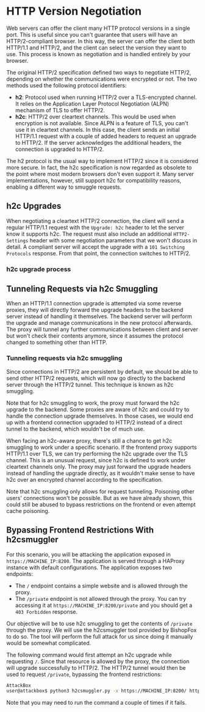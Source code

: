# HTTP Version Negotiation

Web servers can offer the client many HTTP protocol versions in a single port. This is useful since you can't guarantee that users will have an HTTP/2-compliant browser. In this way, the server can offer the client both HTTP/1.1 and HTTP/2, and the client can select the version they want to use. This process is known as negotiation and is handled entirely by your browser.

The original HTTP/2 specification defined two ways to negotiate HTTP/2, depending on whether the communications were encrypted or not. The two methods used the following protocol identifiers:

- **h2**: Protocol used when running HTTP/2 over a TLS-encrypted channel. It relies on the Application Layer Protocol Negotiation (ALPN) mechanism of TLS to offer HTTP/2.
- **h2c**: HTTP/2 over cleartext channels. This would be used when encryption is not available. Since ALPN is a feature of TLS, you can't use it in cleartext channels. In this case, the client sends an initial HTTP/1.1 request with a couple of added headers to request an upgrade to HTTP/2. If the server acknowledges the additional headers, the connection is upgraded to HTTP/2.

The h2 protocol is the usual way to implement HTTP/2 since it is considered more secure. In fact, the h2c specification is now regarded as obsolete to the point where most modern browsers don't even support it. Many server implementations, however, still support h2c for compatibility reasons, enabling a different way to smuggle requests.

## h2c Upgrades

When negotiating a cleartext HTTP/2 connection, the client will send a regular HTTP/1.1 request with the `Upgrade: h2c` header to let the server know it supports h2c. The request must also include an additional `HTTP2-Settings` header with some negotiation parameters that we won't discuss in detail. A compliant server will accept the upgrade with a `101 Switching Protocols` response. From that point, the connection switches to HTTP/2.

### h2c upgrade process

## Tunneling Requests via h2c Smuggling

When an HTTP/1.1 connection upgrade is attempted via some reverse proxies, they will directly forward the upgrade headers to the backend server instead of handling it themselves. The backend server will perform the upgrade and manage communications in the new protocol afterwards. The proxy will tunnel any further communications between client and server but won't check their contents anymore, since it assumes the protocol changed to something other than HTTP.

### Tunneling requests via h2c smuggling

Since connections in HTTP/2 are persistent by default, we should be able to send other HTTP/2 requests, which will now go directly to the backend server through the HTTP/2 tunnel. This technique is known as h2c smuggling.

Note that for h2c smuggling to work, the proxy must forward the h2c upgrade to the backend. Some proxies are aware of h2c and could try to handle the connection upgrade themselves. In those cases, we would end up with a frontend connection upgraded to HTTP/2 instead of a direct tunnel to the backend, which wouldn't be of much use.

When facing an h2c-aware proxy, there's still a chance to get h2c smuggling to work under a specific scenario. If the frontend proxy supports HTTP/1.1 over TLS, we can try performing the h2c upgrade over the TLS channel. This is an unusual request, since h2c is defined to work under cleartext channels only. The proxy may just forward the upgrade headers instead of handling the upgrade directly, as it wouldn't make sense to have h2c over an encrypted channel according to the specification.

Note that h2c smuggling only allows for request tunneling. Poisoning other users' connections won't be possible. But as we have already shown, this could still be abused to bypass restrictions on the frontend or even attempt cache poisoning.

## Bypassing Frontend Restrictions With h2csmuggler

For this scenario, you will be attacking the application exposed in `https://MACHINE_IP:8200`. The application is served through a HAProxy instance with default configurations. The application exposes two endpoints:

- The `/` endpoint contains a simple website and is allowed through the proxy.
- The `/private` endpoint is not allowed through the proxy. You can try accessing it at `https://MACHINE_IP:8200/private` and you should get a `403 Forbidden` response.

Our objective will be to use h2c smuggling to get the contents of `/private` through the proxy. We will use the h2csmuggler tool provided by BishopFox to do so. The tool will perform the full attack for us since doing it manually would be somewhat complicated.

The following command would first attempt an h2c upgrade while requesting `/`. Since that resource is allowed by the proxy, the connection will upgrade successfully to HTTP/2. The HTTP/2 tunnel would then be used to request `/private`, bypassing the frontend restrictions:

```bash
AttackBox
user@attackbox$ python3 h2csmuggler.py -x https://MACHINE_IP:8200/ https://MACHINE_IP:8200/private
```

Note that you may need to run the command a couple of times if it fails.